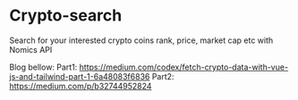 # Crypto-search
Search for your interested crypto coins rank, price, market cap etc with Nomics API

Blog bellow:
Part1: https://medium.com/codex/fetch-crypto-data-with-vue-js-and-tailwind-part-1-6a48083f6836
Part2: https://medium.com/p/b32744952824

